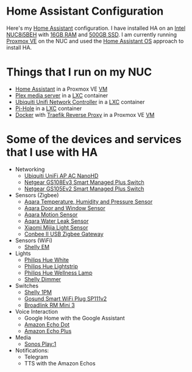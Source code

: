 # Home Assistant Configuration

Here's my [Home Assistant](https://www.home-assistant.io) configuration. I have installed HA on an [Intel NUC8i5BEH](https://www.amazon.it/dp/B07JCF1LCL) with [16GB RAM](https://www.amazon.it/dp/B019FRBHZ0) and [500GB SSD](https://www.amazon.it/gp/product/B078WQT6S6). I am currently running [Proxmox VE](https://www.proxmox.com/en/proxmox-ve) on the NUC and used the [Home Assistant OS](https://www.home-assistant.io/hassio/installation) approach to install HA.

# Things that I run on my NUC
- [Home Assistant](https://www.home-assistant.io) in a Proxmox VE [VM](https://pve.proxmox.com/wiki/Qemu/KVM_Virtual_Machines)
- [Plex media server](https://www.plex.tv/media-server-downloads) in a [LXC](https://linuxcontainers.org/lxc/introduction/) container
- [Ubiquiti Unifi Network Controller](https://ui.com) in a [LXC](https://linuxcontainers.org/lxc/introduction/) container
- [Pi-Hole](https://pi-hole.net) in a [LXC](https://linuxcontainers.org/lxc/introduction/) container
- [Docker](https://www.docker.com) with [Traefik Reverse Proxy](https://traefik.io/traefik) in a Proxmox VE [VM](https://pve.proxmox.com/wiki/Qemu/KVM_Virtual_Machines)

# Some of the devices and services that I use with HA
- Networking
    - [Ubiquiti UniFi AP AC NanoHD](https://www.amazon.it/dp/B07FFNTLJD)
    - [Netgear GS108Ev3 Smart Managed Plus Switch](https://www.amazon.it/dp/B00MYYTP3S)
    - [Netgear GS105Ev2 Smart Managed Plus Switch](https://www.amazon.it/dp/B00GWKN1Q2)
- Sensors (Zigbee)
    - [Aqara Temperature, Humidity and Pressure Sensor](https://www.aqara.com/us/temperature_humidity_sensor.html)
    - [Aqara Door and Window Sensor](https://www.aqara.com/us/door_and_window_sensor.html)
    - [Aqara Motion Sensor](https://www.aqara.com/us/motion_sensor.html)
    - [Aqara Water Leak Sensor](https://www.aqara.com/us/water_leak_sensor.html)
    - [Xiaomi Mijia Light Sensor](https://www.aliexpress.com/i/4000469308605.html)
    - [Conbee II USB Zigbee Gateway](https://www.amazon.it/dp/B07PZ7ZHG5)
- Sensors (WiFi)
    - [Shelly EM](https://shelly.cloud/products/shelly-em-smart-home-automation-device/)
- Lights
    - [Philips Hue White](https://www.amazon.it/dp/B016H0R7SE)
    - [Philips Hue Lightstrip](https://www.amazon.it/dp/B015LZ0PC6)
    - [Philips Hue Wellness Lamp](https://www.amazon.it/dp/B01L99HIHI)
    - [Shelly Dimmer](https://shelly.cloud/products/shelly-dimmer-2-smart-home-light-controller)
- Switches
    - [Shelly 1PM](https://shelly.cloud/products/shelly-1pm-smart-home-automation-relay)
    - [Gosund Smart WiFi Plug SP111v2](https://www.gosund.store/products/wi-fi-smart-plug-sp111-only-for-europe)
    - [Broadlink RM Mini 3](https://www.amazon.it/dp/B01FK2SDOC)
- Voice Interaction
    - Google Home with the Google Assistant
    - [Amazon Echo Dot](https://www.amazon.it/dp/B07PDHSPYD)
    - [Amazon Echo Plus](https://www.amazon.it/dp/B0794XQK5S/)
- Media
    - [Sonos Play:1](https://www.sonos.com)
- Notifications:
    - Telegram
    - TTS with the Amazon Echos
